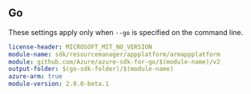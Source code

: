 ## Go

These settings apply only when `--go` is specified on the command line.

``` yaml $(go) && $(track2)
license-header: MICROSOFT_MIT_NO_VERSION
module-name: sdk/resourcemanager/appplatform/armappplatform
module: github.com/Azure/azure-sdk-for-go/$(module-name)/v2
output-folder: $(go-sdk-folder)/$(module-name)
azure-arm: true
module-version: 2.0.0-beta.1
```
